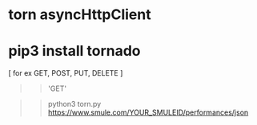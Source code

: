 # torn asyncHttpClient

# pip3 install tornado
[ for ex GET, POST, PUT, DELETE ]

>> 'GET'

>> python3 torn.py https://www.smule.com/YOUR_SMULEID/performances/json
